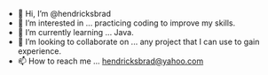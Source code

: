 - 👋 Hi, I’m @hendricksbrad
- 👀 I’m interested in ... practicing coding to improve my skills.
- 🌱 I’m currently learning ... Java.
- 💞️ I’m looking to collaborate on ... any project that I can use to gain experience.
- 📫 How to reach me ... hendricksbrad@yahoo.com

<!---
hendricksbrad/hendricksbrad is a ✨ special ✨ repository because its `README.md` (this file) appears on your GitHub profile.
You can click the Preview link to take a look at your changes.
--->
